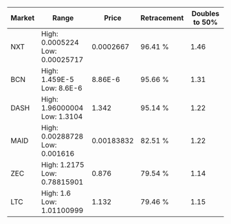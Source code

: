 | Market | Range | Price| Retracement | Doubles to 50% |
| --- | --- | --- | --- | --- |
| NXT | High: 0.0005224<br />Low: 0.00025717 | 0.0002667 | 96.41 % | 1.46 |
| BCN | High: 1.459E-5<br />Low: 8.6E-6 | 8.86E-6 | 95.66 % | 1.31 |
| DASH | High: 1.96000004<br />Low: 1.3104 | 1.342 | 95.14 % | 1.22 |
| MAID | High: 0.00288728<br />Low: 0.001616 | 0.00183832 | 82.51 % | 1.22 |
| ZEC | High: 1.2175<br />Low: 0.78815901 | 0.876 | 79.54 % | 1.14 |
| LTC | High: 1.6<br />Low: 1.01100999 | 1.132 | 79.46 % | 1.15 |
